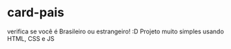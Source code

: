 # card-pais
verifica se você é Brasileiro ou estrangeiro! :D
Projeto muito simples usando HTML, CSS e JS
